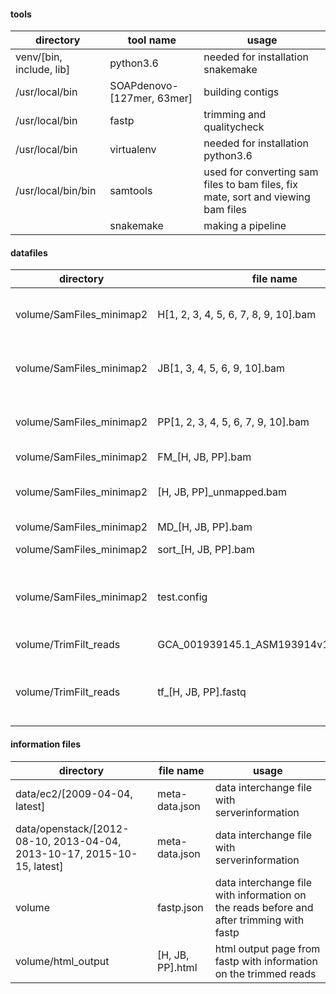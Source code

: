 #### tools
|directory|tool name |usage |
 |---------------------------------------------------------|---------------------|-------|
 |venv/[bin, include, lib]  |    python3.6    | needed for installation snakemake     | 
 |/usr/local/bin|SOAPdenovo-[127mer, 63mer]|building contigs|
 |/usr/local/bin|fastp|trimming and qualitycheck|
 |/usr/local/bin|virtualenv|needed for installation python3.6|
 |/usr/local/bin/bin|samtools|used for converting sam files to bam files, fix mate, sort and viewing bam files |
 ||snakemake|making a pipeline|


#### datafiles
|directory|file name |explanation |
|---------------------------------------------------------|---------------------|-------|
|volume/SamFiles_minimap2| H[1, 2, 3, 4, 5, 6, 7, 8, 9, 10].bam       | bam files of samples from Horrocks, Australia|
|volume/SamFiles_minimap2| JB[1, 3, 4, 5, 6, 9, 10].bam       |  bam files of samples from Jurien Bay, Australia|
|volume/SamFiles_minimap2| PP[1, 2, 3, 4, 5, 6, 7, 9, 10].bam     |  bam files of samples from Parker Point, Australia|
|volume/SamFiles_minimap2| FM_[H, JB, PP].bam       | Fix mate     | 
|volume/SamFiles_minimap2| [H, JB, PP]\_unmapped.bam      | All unmapped reads. Symbodinium is filterd out|
|volume/SamFiles_minimap2| MD_[H, JB, PP].bam    | |
|volume/SamFiles_minimap2| sort_[H, JB, PP].bam | sorted bam files|
|volume/SamFiles_minimap2| test.config |small test config file, needed for denovo assembly |
|volume/TrimFilt_reads|GCA_001939145.1_ASM193914v1_genomic.fna | genome of Symbiodinium|
|volume/TrimFilt_reads|tf_[H, JB, PP].fastq|trimmed reads with low quality reads filterd out|


#### information files


|directory|file name |usage |
 |---------------------------------------------------------|---------------------|-------|
 |data/ec2/[2009-04-04, latest]           |     meta-data.json          |    data interchange file with serverinformation   | 
 |data/openstack/[2012-08-10, 2013-04-04, 2013-10-17, 2015-10-15, latest]| meta-data.json   |   data interchange file with serverinformation | 
 |volume|fastp.json|data interchange file with information on the reads before and after trimming with fastp| 
 |volume/html_output|[H, JB, PP].html|html output page from fastp with information on the trimmed reads| 

 

 


